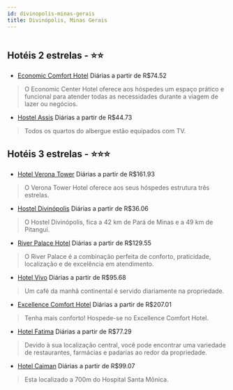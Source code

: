 ```yaml
---
id: divinopolis-minas-gerais
title: Divinópolis, Minas Gerais
---
```


<center><img src="https://static.hotelurbano.com/reservas/prod0/9/9578/5ad8d1c099f2b_hotel-verona-tower.jpg" alt="" /></center>


## Hotéis 2 estrelas - ⭐️⭐️

-    [Economic Comfort Hotel](https://www.hurb.com/hoteis/divinopolis/economic-comfort-hotel-9085?cmp=18055) Diárias a partir de R$74.52
   > O Economic Center Hotel oferece aos hóspedes um espaço prático e funcional para atender todas as necessidades durante a viagem de lazer ou negócios.
-    [Hostel Assis](https://www.hurb.com/hoteis/divinopolis/hostel-assis-10555?cmp=18055) Diárias a partir de R$44.73
   > Todos os quartos do albergue estão equipados com TV.

## Hotéis 3 estrelas - ⭐️⭐️⭐️

-    [Hotel Verona Tower](https://www.hurb.com/hoteis/divinopolis/hotel-verona-tower-9578?cmp=18055) Diárias a partir de R$161.93
   > O Verona Tower Hotel oferece aos seus hóspedes estrutura três estrelas.
-    [Hostel Divinópolis](https://www.hurb.com/hoteis/divinopolis/hostel-divinopolis-10854?cmp=18055) Diárias a partir de R$36.06
   > O Hostel Divinópolis, fica a 42 km de Pará de Minas e a 49 km de Pitangui. 
-    [River Palace Hotel](https://www.hurb.com/hoteis/divinopolis/river-palace-hotel-9084?cmp=18055) Diárias a partir de R$129.55
   > O River Palace é a combinação perfeita de conforto, praticidade, localização e de excelência em atendimento.
-    [Hotel Vivo](https://www.hurb.com/hoteis/divinopolis/hotel-vivo-10411?cmp=18055) Diárias a partir de R$95.68
   > Um café da manhã continental é servido diariamente na propriedade.
-    [Excellence Comfort Hotel](https://www.hurb.com/hoteis/divinopolis/excellence-comfort-hotel-9081?cmp=18055) Diárias a partir de R$207.01
   > Tenha mais conforto! Hospede-se no Excellence Comfort Hotel.
-    [Hotel Fatima](https://www.hurb.com/hoteis/divinopolis/hotel-fatima-10750?cmp=18055) Diárias a partir de R$77.29
   > Devido à sua localização central, você pode encontrar uma variedade de restaurantes, farmácias e padarias ao redor da propriedade.
-    [Hotel Caiman](https://www.hurb.com/hoteis/divinopolis/hotel-caiman-10730?cmp=18055) Diárias a partir de R$99.07
   > Esta localizado a 700m do Hospital Santa Mônica.

